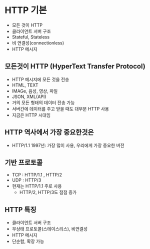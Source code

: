 # HTTP 기본
- 모든 것이 HTTP
- 클라이언트 서버 구조
- Stateful, Stateless
- 비 연결성(connectionless)
- HTTP 메시지

## 모든것이 HTTP (HyperText Transfer Protocol)
- HTTP 메시지에 모든 것을 전송
- HTML, TEXT
- IMAGe, 음성, 영상, 파일
- JSON, XML(API)
- 거의 모든 형태의 데이터 전송 가능
- 서버간에 데이터를 주고 받을 때도 대부분 HTTP 사용
- 지금은 HTTP 시대임

## HTTP 역사에서 가장 중요한것은
- HTTP/1.1 1997년: 가장 많이 사용, 우리에게 가장 중요한 버전

## 기반 프로토콜
- TCP : HTTP/1.1 , HTTP/2
- UDP : HTTP/3
- 현재는 HTTP/1.1 주로 사용
  - HTTP/2, HTTP/3도 점점 증가

## HTTP 특징
- 클라이언트 서버 구조
- 무상태 프로토콜(스테이스리스), 비연결성
- HTTP 메시지
- 단순함, 확장 가능 











